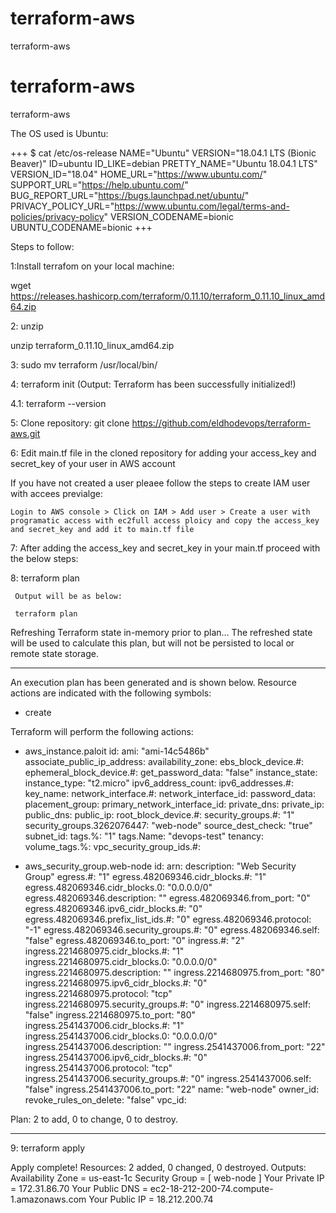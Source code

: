 # terraform-aws
terraform-aws
# terraform-aws
terraform-aws

The OS used is Ubuntu:

+++
$ cat /etc/os-release 
NAME="Ubuntu"
VERSION="18.04.1 LTS (Bionic Beaver)"
ID=ubuntu
ID_LIKE=debian
PRETTY_NAME="Ubuntu 18.04.1 LTS"
VERSION_ID="18.04"
HOME_URL="https://www.ubuntu.com/"
SUPPORT_URL="https://help.ubuntu.com/"
BUG_REPORT_URL="https://bugs.launchpad.net/ubuntu/"
PRIVACY_POLICY_URL="https://www.ubuntu.com/legal/terms-and-policies/privacy-policy"
VERSION_CODENAME=bionic
UBUNTU_CODENAME=bionic
+++

Steps to follow:

1:Install terrafom on your local machine:

wget https://releases.hashicorp.com/terraform/0.11.10/terraform_0.11.10_linux_amd64.zip

2: unzip 

unzip terraform_0.11.10_linux_amd64.zip

3: sudo mv terraform /usr/local/bin/

4: terraform init (Output: Terraform has been successfully initialized!)

4.1: terraform --version 

5: Clone repository:
   git clone https://github.com/eldhodevops/terraform-aws.git

6: Edit main.tf file in the cloned repository for adding your access_key and secret_key of your user in AWS account

   If you have not created a user pleaee follow the steps to create IAM user with accees previalge:
   
    Login to AWS console > Click on IAM > Add user > Create a user with programatic access with ec2full access ploicy and copy the access_key and secret_key and add it to main.tf file
    
 7: After adding the access_key and secret_key in your main.tf proceed with the below steps:
 
 8: terraform plan
 
     Output will be as below:
     
     terraform plan
Refreshing Terraform state in-memory prior to plan...
The refreshed state will be used to calculate this plan, but will not be
persisted to local or remote state storage.


------------------------------------------------------------------------

An execution plan has been generated and is shown below.
Resource actions are indicated with the following symbols:
  + create

Terraform will perform the following actions:

  + aws_instance.paloit
      id:                                    <computed>
      ami:                                   "ami-14c5486b"
      associate_public_ip_address:           <computed>
      availability_zone:                     <computed>
      ebs_block_device.#:                    <computed>
      ephemeral_block_device.#:              <computed>
      get_password_data:                     "false"
      instance_state:                        <computed>
      instance_type:                         "t2.micro"
      ipv6_address_count:                    <computed>
      ipv6_addresses.#:                      <computed>
      key_name:                              <computed>
      network_interface.#:                   <computed>
      network_interface_id:                  <computed>
      password_data:                         <computed>
      placement_group:                       <computed>
      primary_network_interface_id:          <computed>
      private_dns:                           <computed>
      private_ip:                            <computed>
      public_dns:                            <computed>
      public_ip:                             <computed>
      root_block_device.#:                   <computed>
      security_groups.#:                     "1"
      security_groups.3262076447:            "web-node"
      source_dest_check:                     "true"
      subnet_id:                             <computed>
      tags.%:                                "1"
      tags.Name:                             "devops-test"
      tenancy:                               <computed>
      volume_tags.%:                         <computed>
      vpc_security_group_ids.#:              <computed>

  + aws_security_group.web-node
      id:                                    <computed>
      arn:                                   <computed>
      description:                           "Web Security Group"
      egress.#:                              "1"
      egress.482069346.cidr_blocks.#:        "1"
      egress.482069346.cidr_blocks.0:        "0.0.0.0/0"
      egress.482069346.description:          ""
      egress.482069346.from_port:            "0"
      egress.482069346.ipv6_cidr_blocks.#:   "0"
      egress.482069346.prefix_list_ids.#:    "0"
      egress.482069346.protocol:             "-1"
      egress.482069346.security_groups.#:    "0"
      egress.482069346.self:                 "false"
      egress.482069346.to_port:              "0"
      ingress.#:                             "2"
      ingress.2214680975.cidr_blocks.#:      "1"
      ingress.2214680975.cidr_blocks.0:      "0.0.0.0/0"
      ingress.2214680975.description:        ""
      ingress.2214680975.from_port:          "80"
      ingress.2214680975.ipv6_cidr_blocks.#: "0"
      ingress.2214680975.protocol:           "tcp"
      ingress.2214680975.security_groups.#:  "0"
      ingress.2214680975.self:               "false"
      ingress.2214680975.to_port:            "80"
      ingress.2541437006.cidr_blocks.#:      "1"
      ingress.2541437006.cidr_blocks.0:      "0.0.0.0/0"
      ingress.2541437006.description:        ""
      ingress.2541437006.from_port:          "22"
      ingress.2541437006.ipv6_cidr_blocks.#: "0"
      ingress.2541437006.protocol:           "tcp"
      ingress.2541437006.security_groups.#:  "0"
      ingress.2541437006.self:               "false"
      ingress.2541437006.to_port:            "22"
      name:                                  "web-node"
      owner_id:                              <computed>
      revoke_rules_on_delete:                "false"
      vpc_id:                                <computed>


Plan: 2 to add, 0 to change, 0 to destroy.

------------------------------------------------------------------------

9: terraform apply
   

Apply complete! Resources: 2 added, 0 changed, 0 destroyed.
Outputs:
Availability Zone = us-east-1c
Security Group = [
    web-node
]
Your Private IP = 172.31.86.70
Your Public DNS = ec2-18-212-200-74.compute-1.amazonaws.com
Your Public IP = 18.212.200.74


